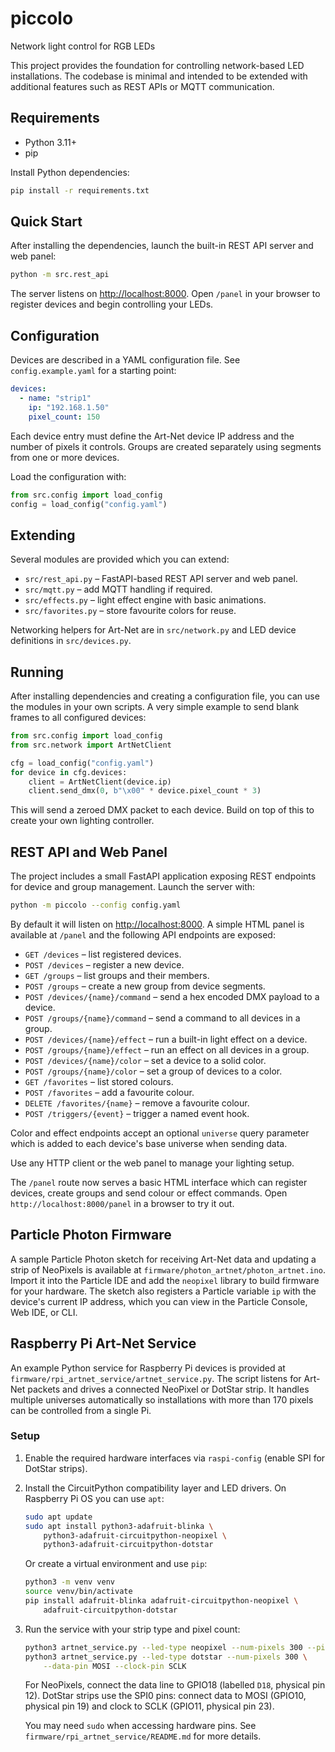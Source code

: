 # piccolo

Network light control for RGB LEDs

This project provides the foundation for controlling network-based LED
installations. The codebase is minimal and intended to be extended with
additional features such as REST APIs or MQTT communication.

## Requirements

* Python 3.11+
* pip

Install Python dependencies:

```bash
pip install -r requirements.txt
```

## Quick Start

After installing the dependencies, launch the built-in REST API server and
web panel:

```bash
python -m src.rest_api
```

The server listens on <http://localhost:8000>. Open `/panel` in your browser
to register devices and begin controlling your LEDs.

## Configuration

Devices are described in a YAML configuration file. See
`config.example.yaml` for a starting point:

```yaml
devices:
  - name: "strip1"
    ip: "192.168.1.50"
    pixel_count: 150
```

Each device entry must define the Art-Net device IP address and the
number of pixels it controls. Groups are created separately using
segments from one or more devices.

Load the configuration with:

```python
from src.config import load_config
config = load_config("config.yaml")
```

## Extending

Several modules are provided which you can extend:

* `src/rest_api.py` – FastAPI-based REST API server and web panel.
* `src/mqtt.py` – add MQTT handling if required.
* `src/effects.py` – light effect engine with basic animations.
* `src/favorites.py` – store favourite colors for reuse.

Networking helpers for Art-Net are in `src/network.py` and LED device
definitions in `src/devices.py`.

## Running

After installing dependencies and creating a configuration file, you can
use the modules in your own scripts. A very simple example to send blank
frames to all configured devices:

```python
from src.config import load_config
from src.network import ArtNetClient

cfg = load_config("config.yaml")
for device in cfg.devices:
    client = ArtNetClient(device.ip)
    client.send_dmx(0, b"\x00" * device.pixel_count * 3)
```

This will send a zeroed DMX packet to each device. Build on top of this
to create your own lighting controller.

## REST API and Web Panel

The project includes a small FastAPI application exposing REST endpoints
for device and group management. Launch the server with:

```bash
python -m piccolo --config config.yaml
```

By default it will listen on <http://localhost:8000>. A simple HTML panel
is available at `/panel` and the following API endpoints are exposed:

* `GET /devices` – list registered devices.
* `POST /devices` – register a new device.
* `GET /groups` – list groups and their members.
* `POST /groups` – create a new group from device segments.
* `POST /devices/{name}/command` – send a hex encoded DMX payload to a device.
* `POST /groups/{name}/command` – send a command to all devices in a group.
* `POST /devices/{name}/effect` – run a built-in light effect on a device.
* `POST /groups/{name}/effect` – run an effect on all devices in a group.
* `POST /devices/{name}/color` – set a device to a solid color.
* `POST /groups/{name}/color` – set a group of devices to a color.
* `GET /favorites` – list stored colours.
* `POST /favorites` – add a favourite colour.
* `DELETE /favorites/{name}` – remove a favourite colour.
* `POST /triggers/{event}` – trigger a named event hook.

Color and effect endpoints accept an optional `universe` query parameter
which is added to each device's base universe when sending data.

Use any HTTP client or the web panel to manage your lighting setup.

The `/panel` route now serves a basic HTML interface which can register
devices, create groups and send colour or effect commands. Open
`http://localhost:8000/panel` in a browser to try it out.

## Particle Photon Firmware

A sample Particle Photon sketch for receiving Art-Net data and updating a strip of NeoPixels is available at `firmware/photon_artnet/photon_artnet.ino`. Import it into the Particle IDE and add the `neopixel` library to build firmware for your hardware. The sketch also registers a Particle variable `ip` with the device's current IP address, which you can view in the Particle Console, Web IDE, or CLI.

## Raspberry Pi Art-Net Service

An example Python service for Raspberry Pi devices is provided at
`firmware/rpi_artnet_service/artnet_service.py`. The script listens for
Art-Net packets and drives a connected NeoPixel or DotStar strip. It
handles multiple universes automatically so installations with more than
170 pixels can be controlled from a single Pi.

### Setup

1. Enable the required hardware interfaces via `raspi-config` (enable SPI for
   DotStar strips).
2. Install the CircuitPython compatibility layer and LED drivers. On Raspberry
   Pi OS you can use `apt`:

   ```sh
   sudo apt update
   sudo apt install python3-adafruit-blinka \
       python3-adafruit-circuitpython-neopixel \
       python3-adafruit-circuitpython-dotstar
   ```

   Or create a virtual environment and use `pip`:

   ```sh
   python3 -m venv venv
   source venv/bin/activate
   pip install adafruit-blinka adafruit-circuitpython-neopixel \
       adafruit-circuitpython-dotstar
   ```

3. Run the service with your strip type and pixel count:

   ```sh
   python3 artnet_service.py --led-type neopixel --num-pixels 300 --pin D18
   python3 artnet_service.py --led-type dotstar --num-pixels 300 \
       --data-pin MOSI --clock-pin SCLK
   ```

   For NeoPixels, connect the data line to GPIO18 (labelled `D18`, physical pin 12).
   DotStar strips use the SPI0 pins: connect data to MOSI (GPIO10, physical pin 19)
   and clock to SCLK (GPIO11, physical pin 23).

   You may need `sudo` when accessing hardware pins. See
`firmware/rpi_artnet_service/README.md` for more details.
